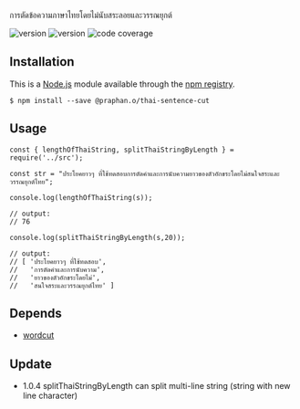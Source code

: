 การตัดข้อความภาษาไทยโดยไม่นับสระลอยและวรรณยุกต์

<img src="https://img.shields.io/badge/dynamic/json?label=version&query=version&url=https%3A%2F%2Fraw.githubusercontent.com%2Fporpldev%2Fthai-sentence-cut%2Fmaster%2Fpackage.json" alt="version"> <img src="https://img.shields.io/badge/dynamic/json?label=license&query=license&url=https%3A%2F%2Fraw.githubusercontent.com%2Fporpldev%2Fthai-sentence-cut%2Fmaster%2Fpackage.json" alt="version"> <img src="https://img.shields.io/codecov/c/github/porpldev/thai-sentence-cut" alt="code coverage">

## Installation

This is a [Node.js](https://nodejs.org/en/) module available through the
[npm registry](https://www.npmjs.com/).

```
$ npm install --save @praphan.o/thai-sentence-cut
```

## Usage

```
const { lengthOfThaiString, splitThaiStringByLength } = require('../src');

const str = "ประโยคยาวๆ ที่ใช้ทดสอบการตัดคำและการนับความยาวของตัวอักขระโดยไม่สนใจสระและวรรณยุกต์ไทย";

console.log(lengthOfThaiString(s));

// output:
// 76

console.log(splitThaiStringByLength(s,20));

// output:
// [ 'ประโยคยาวๆ ที่ใช้ทดสอบ',
//   'การตัดคำและการนับความ',
//   'ยาวของตัวอักขระโดยไม่',
//   'สนใจสระและวรรณยุกต์ไทย' ]
```

## Depends

- [wordcut](https://www.npmjs.com/package/wordcut)

## Update

- 1.0.4 splitThaiStringByLength can split multi-line string (string with new line character)
